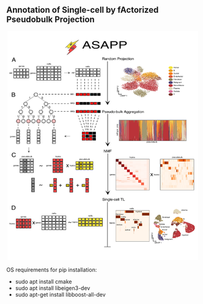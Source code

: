 ## Annotation of Single-cell by fActorized Pseudobulk Projection


<div align="center">
    <img src="images/asapp_workflow.png" alt="Logo" width="500" height="600">
</div>


OS requirements for pip installation:

- sudo apt install cmake
- sudo apt install libeigen3-dev
- sudo apt-get install libboost-all-dev

